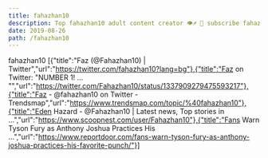 ```yaml
---
title: fahazhan10
description: Top fahazhan10 adult content creator 👁♐️ 👑 subscribe fahazhan10 to my porn site below IG fahazhan10
date: 2019-08-26
path: /fahazhan10
---
```


fahazhan10
[{"title":"Faz (@Fahazhan10) | Twitter","url":"https://twitter.com/fahazhan10?lang=bg"},{"title":"Faz on Twitter: \"NUMBER 1! … \"","url":"https://twitter.com/Fahazhan10/status/1337909279475593217"},{"title":"Faz - @fahazhan10 on Twitter - Trendsmap","url":"https://www.trendsmap.com/topic/%40fahazhan10"},{"title":"Eden Hazard - @Fahazhan10 | Latest news, Top stories in ...","url":"https://www.scoopnest.com/user/Fahazhan10"},{"title":"Fans Warn Tyson Fury as Anthony Joshua Practices His ...","url":"https://www.reportdoor.com/fans-warn-tyson-fury-as-anthony-joshua-practices-his-favorite-punch/"}]

